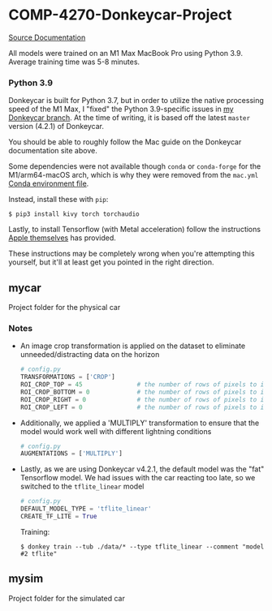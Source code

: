 
# COMP-4270-Donkeycar-Project

[Source Documentation](https://docs.donkeycar.com/)

All models were trained on an M1 Max MacBook Pro using Python 3.9. Average training time was 5-8 minutes. 

### Python 3.9

Donkeycar is built for Python 3.7, but in order to utilize the native processing speed of the M1 Max, I "fixed" the Python 3.9-specific issues in [my Donkeycar branch](https://github.com/128keaton/donkeycar/tree/m1-py3.9). At the time of writing, it is based off the latest `master` version (4.2.1) of Donkeycar. 

You should be able to roughly follow the Mac guide on the Donkeycar documentation site above.

Some dependencies were not available though `conda` or `conda-forge` for the M1/arm64-macOS arch, which is why they were removed from the `mac.yml` [Conda environment file](https://github.com/autorope/donkeycar/compare/master...128keaton:m1-py3.9?expand=1#diff-e6da1d196d2d58206198e24cd26781d530c2180888afa5e484e184314bce494f).

Instead, install these with `pip`:

`$ pip3 install kivy torch torchaudio`

Lastly, to install Tensorflow (with Metal acceleration) follow the instructions [Apple themselves](https://developer.apple.com/metal/tensorflow-plugin/) has provided.

These instructions may be completely wrong when you're attempting this yourself, but it'll at least get you pointed in the right direction.


## mycar

Project folder for the physical car


### Notes

* An image crop transformation is applied on the dataset to eliminate unneeded/distracting data on the horizon
	```python
	# config.py
	TRANSFORMATIONS = ['CROP']
	ROI_CROP_TOP = 45               # the number of rows of pixels to ignore on the top of the image
	ROI_CROP_BOTTOM = 0             # the number of rows of pixels to ignore on the bottom of the image
	ROI_CROP_RIGHT = 0              # the number of rows of pixels to ignore on the right of the image
	ROI_CROP_LEFT = 0               # the number of rows of pixels to ignore on the left of the image
	```

* Additionally, we applied a 'MULTIPLY' transformation to ensure that the model would work well with different lightning conditions
	```python
	# config.py
	AUGMENTATIONS = ['MULTIPLY']
	```

* Lastly, as we are using Donkeycar v4.2.1, the default model was the "fat" Tensorflow model. We had issues with
the car reacting too late, so we switched to the `tflite_linear` model
	```python
	# config.py
	DEFAULT_MODEL_TYPE = 'tflite_linear'
	CREATE_TF_LITE = True
	```

	Training:
	
	`$ donkey train --tub ./data/* --type tflite_linear --comment "model #2 tflite" `


## mysim

Project folder for the simulated car

